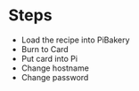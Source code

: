 # Steps
* Load the recipe into PiBakery
* Burn to Card
* Put card into Pi
* Change hostname
* Change password
